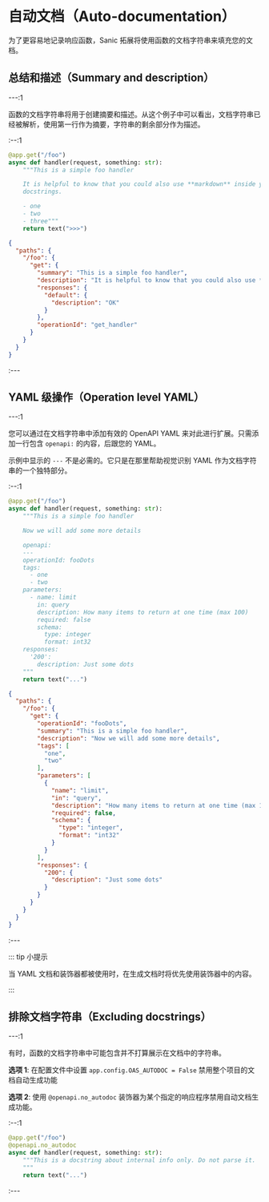 # 自动文档（Auto-documentation）

为了更容易地记录响应函数，Sanic 拓展将使用函数的文档字符串来填充您的文档。

## 总结和描述（Summary and description）

---:1

函数的文档字符串将用于创建摘要和描述。从这个例子中可以看出，文档字符串已经被解析，使用第一行作为摘要，字符串的剩余部分作为描述。

:--:1

```python
@app.get("/foo")
async def handler(request, something: str):
    """This is a simple foo handler

    It is helpful to know that you could also use **markdown** inside your
    docstrings.

    - one
    - two
    - three"""
    return text(">>>")
```

```json
{
  "paths": {
    "/foo": {
      "get": {
        "summary": "This is a simple foo handler",
        "description": "It is helpful to know that you could also use **markdown** inside your<br>docstrings.<br><br>- one<br>- two<br>- three",
        "responses": {
          "default": {
            "description": "OK"
          }
        },
        "operationId": "get_handler"
      }
    }
  }
}
```

:---

## YAML 级操作（Operation level YAML）

---:1

您可以通过在文档字符串中添加有效的 OpenAPI YAML 来对此进行扩展。只需添加一行包含 `openapi:` 的内容，后跟您的 YAML。

示例中显示的 `---` 不是必需的。它只是在那里帮助视觉识别 YAML 作为文档字符串的一个独特部分。

:--:1

```python
@app.get("/foo")
async def handler(request, something: str):
    """This is a simple foo handler

    Now we will add some more details

    openapi:
    ---
    operationId: fooDots
    tags:
      - one
      - two
    parameters:
      - name: limit
        in: query
        description: How many items to return at one time (max 100)
        required: false
        schema:
          type: integer
          format: int32
    responses:
      '200':
        description: Just some dots
    """
    return text("...")
```

```json
{
  "paths": {
    "/foo": {
      "get": {
        "operationId": "fooDots",
        "summary": "This is a simple foo handler",
        "description": "Now we will add some more details",
        "tags": [
          "one",
          "two"
        ],
        "parameters": [
          {
            "name": "limit",
            "in": "query",
            "description": "How many items to return at one time (max 100)",
            "required": false,
            "schema": {
              "type": "integer",
              "format": "int32"
            }
          }
        ],
        "responses": {
          "200": {
            "description": "Just some dots"
          }
        }
      }
    }
  }
}
```

:---

::: tip 小提示

当 YAML 文档和装饰器都被使用时，在生成文档时将优先使用装饰器中的内容。

:::

## 排除文档字符串（Excluding docstrings）

---:1

有时，函数的文档字符串中可能包含并不打算展示在文档中的字符串。

**选项 1**: 在配置文件中设置 `app.config.OAS_AUTODOC = False` 禁用整个项目的文档自动生成功能

**选项 2**: 使用 `@openapi.no_autodoc` 装饰器为某个指定的响应程序禁用自动文档生成功能。

:--:1

```python
@app.get("/foo")
@openapi.no_autodoc
async def handler(request, something: str):
    """This is a docstring about internal info only. Do not parse it.
    """
    return text("...")
```

:---
